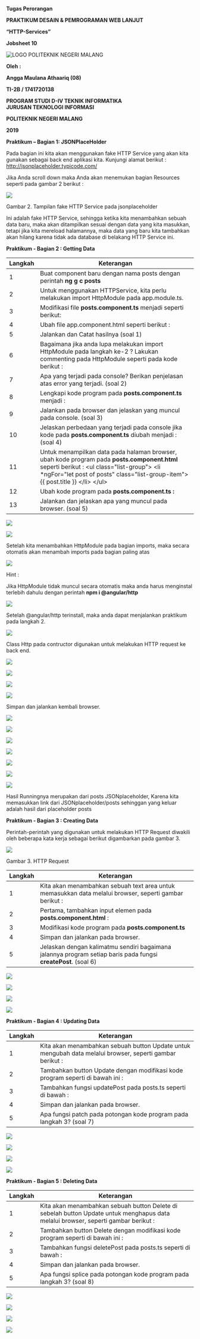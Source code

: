 **Tugas Perorangan**

**PRAKTIKUM DESAIN & PEMROGRAMAN WEB LANJUT**

**“HTTP-Services”**

**Jobsheet 10**

![LOGO POLITEKNIK NEGERI MALANG](media/4f35d4dd7c31c3a47e901fcd51fa1183.png)

**Oleh :**

**Angga Maulana Athaariq (08)**

**TI-2B / 1741720138**

**PROGRAM STUDI D-IV TEKNIK INFORMATIKA**  
**JURUSAN TEKNOLOGI INFORMASI**

**POLITEKNIK NEGERI MALANG**

**2019**

**Praktikum – Bagian 1: JSONPlaceHolder**

Pada bagian ini kita akan menggunakan fake HTTP Service yang akan kita gunakan
sebagai back end aplikasi kita. Kunjungi alamat berikut :
<http://jsonplaceholder.typicode.com/>

Jika Anda scroll down maka Anda akan menemukan bagian Resources seperti pada
gambar 2 berikut :

![](media/35db91e9b9cd7dbdc51f4a010ab1cc1b.png)

Gambar 2. Tampilan fake HTTP Service pada jsonplaceholder

Ini adalah fake HTTP Service, sehingga ketika kita menambahkan sebuah data baru,
maka akan ditampilkan sesuai dengan data yang kita masukkan, tetapi jika kita
mereload halamannya, maka data yang baru kita tambahkan akan hilang karena tidak
ada database di belakang HTTP Service ini.

**Praktikum - Bagian 2 : Getting Data**

| **Langkah** | **Keterangan**                                                                                                                                                                                                                       |
|-------------|--------------------------------------------------------------------------------------------------------------------------------------------------------------------------------------------------------------------------------------|
| 1           | Buat component baru dengan nama posts dengan perintah **ng g c posts**                                                                                                                                                               |
| 2           | Untuk menggunakan HTTPService, kita perlu melakukan import HttpModule pada app.module.ts.                                                                                                                                            |
| 3           | Modifikasi file **posts.component.ts** menjadi seperti berikut:                                                                                                                                                                      |
| 4           | Ubah file app.component.html seperti berikut :                                                                                                                                                                                       |
| 5           | Jalankan dan Catat hasilnya (soal 1)                                                                                                                                                                                                 |
| 6           | Bagaimana jika anda lupa melakukan import HttpModule pada langkah ke-2 ? Lakukan commenting pada HttpModule seperti pada kode berikut :                                                                                              |
| 7           | Apa yang terjadi pada console? Berikan penjelasan atas error yang terjadi. (soal 2)                                                                                                                                                  |
| 8           | Lengkapi kode program pada **posts.component.ts** menjadi :                                                                                                                                                                          |
| 9           | Jalankan pada browser dan jelaskan yang muncul pada console. (soal 3)                                                                                                                                                                |
| 10          | Jelaskan perbedaan yang terjadi pada console jika kode pada **posts.component.ts** diubah menjadi : (soal 4)                                                                                                                         |
| 11          | Untuk menampilkan data pada halaman browser, ubah kode program pada **posts.component.html** seperti berikut : \<ul class="list-group"\> \<li \*ngFor="let post of posts" class="list-group-item"\> {{ post.title }} \</li\> \</ul\> |
| 12          | Ubah kode program pada **posts.component.ts :**                                                                                                                                                                                      |
| 13          | Jalankan dan jelaskan apa yang muncul pada browser. (soal 5)                                                                                                                                                                         |

![](media/181a773f9212f5d22520b0233a136f18.png)

![](media/fc9da093c7f4b7f362d7328375287856.png)

Setelah kita menambahkan HttpModule pada bagian imports, maka secara otomatis
akan menambah imports pada bagian paling atas

![](media/e2e6a035f7a35ddb685cb44fdf00cf63.png)

Hint :

Jika HttpModule tidak muncul secara otomatis maka anda harus menginstal terlebih
dahulu dengan perintah **npm i \@angular/http**

![](media/683a7a5ef09d2b071c7c88a933c52a01.png)

Setelah \@angular/http terinstall, maka anda dapat menjalankan praktikum pada
langkah 2.

![](media/28080833a59662aa0a8317d56d21d50e.png)

Class Http pada contructor digunakan untuk melakukan HTTP request ke back end.

![](media/431e8254782a78540590ea4fbaf7af8c.png)

![](media/142ac7ea289c70715aa82cf45e6fbd43.png)

![](media/72ff4183a406d4db6cff5eba0f1ae8f4.png)

![](media/9d6cc358c4249d9f2e76568da0e1511d.png)

Simpan dan jalankan kembali browser.

![](media/663179709beec187f205345624a05a1f.png)

![](media/19f53fd82bcd1dda1f04d768ed2a4c21.png)

![](media/6623b904397159d4103c2a8920a89d6f.png)

![](media/221fc274dcc67897ed4133c9390b868d.png)

![](media/e919da9f56847935ff96d76fd2605e55.png)

![](media/491ae27d824fc875b84eb99a5361dcca.png)

![](media/4496c963f899b5d700fa5466e3eac789.png)

Hasil Runningnya merupakan dari posts JSONplaceholder, Karena kita memasukkan
link dari JSONplaceholder/posts sehinggan yang keluar adalah hasil dari
placeholder posts

**Praktikum - Bagian 3 : Creating Data**

Perintah-perintah yang digunakan untuk melakukan HTTP Request diwakili oleh
beberapa kata kerja sebagai berikut digambarkan pada gambar 3.

![](media/a91bd53119b72122684a629841a50881.png)

Gambar 3. HTTP Request

| **Langkah** | **Keterangan**                                                                                                 |
|-------------|----------------------------------------------------------------------------------------------------------------|
| 1           | Kita akan menambahkan sebuah text area untuk memasukkan data melalui browser, seperti gambar berikut :         |
| 2           | Pertama, tambahkan input elemen pada **posts.component.html** :                                                |
| 3           | Modifikasi kode program pada **posts.component.ts**                                                            |
| 4           | Simpan dan jalankan pada browser.                                                                              |
| 5           | Jelaskan dengan kalimatmu sendiri bagaimana jalannya program setiap baris pada fungsi **createPost**. (soal 6) |

![](media/d19d2cd6f12dbc38d43d3ac9086ca381.png)

![](media/5de0b2e610c9ea350dc6e12a725c482d.png)

![](media/6d9640615adfdd9fac1349ba05a4e6dd.png)

![](media/cb8e69b2514924cb1fccad19ac974ef7.png)

**Praktikum - Bagian 4 : Updating Data**

| **Langkah** | **Keterangan**                                                                                           |
|-------------|----------------------------------------------------------------------------------------------------------|
| 1           | Kita akan menambahkan sebuah button Update untuk mengubah data melalui browser, seperti gambar berikut : |
| 2           | Tambahkan button Update dengan modifikasi kode program seperti di bawah ini :                            |
| 3           | Tambahkan fungsi updatePost pada posts.ts seperti di bawah :                                             |
| 4           | Simpan dan jalankan pada browser.                                                                        |
| 5           | Apa fungsi patch pada potongan kode program pada langkah 3? (soal 7)                                     |

![](media/cbdc2ee8ae43495b1e7fcbf057a204a2.png)

![](media/ba67f78b05de41da46fc0ab346df490f.png)

![](media/73624866d7ff4d90c21da30241a2d8be.png)

![](media/a50e92e3f59f5b2e136306c3f2dbdbc8.png)

**Praktikum - Bagian 5 : Deleting Data**

| **Langkah** | **Keterangan**                                                                                                                     |
|-------------|------------------------------------------------------------------------------------------------------------------------------------|
| 1           | Kita akan menambahkan sebuah button Delete di sebelah button Update untuk menghapus data melalui browser, seperti gambar berikut : |
| 2           | Tambahkan button Delete dengan modifikasi kode program seperti di bawah ini :                                                      |
| 3           | Tambahkan fungsi deletePost pada posts.ts seperti di bawah :                                                                       |
| 4           | Simpan dan jalankan pada browser.                                                                                                  |
| 5           | Apa fungsi splice pada potongan kode program pada langkah 3? (soal 8)                                                              |

![](media/a61f94563931fc6cffbacd9cb2101456.png)

![](media/ac3aebca9aba6755b06190567531df21.png)

![](media/680525a9576739889a394a4d704a0e5a.png)

![](media/74edabd07d95d0bed903a56c3342687c.png)
